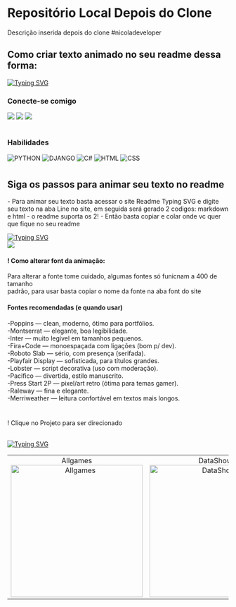 # Repositório Local Depois do Clone

Descrição inserida depois do clone
#nicoladeveloper
<h2>Como criar texto animado no seu readme dessa forma:</h2>
<div align = "left">
<div align ="left">
   <a href="https://git.io/typing-svg"><img src="https://readme-typing-svg.herokuapp.com?font=Press+Start+2P&size=13&duration=3000&pause=1000&color=2596FFFFF&width=435&lines=Welcome+my+portfolio;My+name+is+Nicolas" alt="Typing SVG" /></a>
</div>
 
 <h3>Conecte-se comigo</h3>
<div align = "left">
    <a href="https://github.com/nicoladeveloper" target="_blank"><img src="https://img.shields.io/badge/-Github-0000FF?style=for-the-badge&logo=github&logoColor=white" target="_blank"></a>
    <a href="https://instagram.com/nikke9689" target="_blank"><img src="https://img.shields.io/badge/-Instagram-0000FF?style=for-the-badge&logo=instagram&logoColor=white" target="_blank"></a>
    <a href="https://www.linkedin.com/in/nicolas-oliveira-8b12a02b5/" target="_blank"><img src="https://img.shields.io/badge/-Linkedin-0000FF?style=for-the-badge&logo=linkedin&logoColor=white" target="_blank"></a>
  
</div>

#

<h3>Habilidades</h3>
<div align="left">
    <img alt="PYTHON"src="https://img.shields.io/badge/Python-0000FF.svg?style=for-the-badge&logo=python&logoColor=purple"/>
    <img alt="DJANGO"src="https://img.shields.io/badge/Django-0000FF.svg?style=for-the-badge&logo=django&logoColor=purple"/>
    <img alt="C#"src="https://img.shields.io/badge/c%23-0000FF.svg?style=for-the-badge&logo=c-sharp&logoColor=purple"/>
    <img alt="HTML"src="https://img.shields.io/badge/Html-0000FF.svg?style=for-the-badge&logo=html&logoColor=purple"/>
    <img alt="CSS"src="https://img.shields.io/badge/Css-0000FF.svg?style=for-the-badge&logo=css&logoColor=purple"/>
</div>

#
<div align="left">
<h2>Siga os passos para animar seu texto no readme</h2>
<p>- Para animar seu texto basta acessar o site Readme Typing SVG e digite seu texto
na aba Line no site, em seguida será gerado 2 codigos: markdown e html - o readme suporta
os 2! - Então basta copiar e colar onde vc quer que fique no seu readme</p>

<div align="left">
<a href="https://git.io/typing-svg"><img src="https://readme-typing-svg.herokuapp.com?font=Press+Start+2P&size=13&duration=2000&pause=1000&color=4CFFF6FF&width=435&lines=Click+aqui+para+ir+pro+site" alt="Typing SVG" /></a><br>
 <a href="https://readme-typing-svg.herokuapp.com/demo/?font=Press+Start+2P&size=15&color=4CFFF6FF9&lines=Escreva+aqui" target="_blank"><img src="https://img.shields.io/badge/-Typing svg-4CFFF6FF?style=for-the-badge&logo=typing&logoColor=white" target="_blank"></a>
</div>

<div>
<h4>! Como alterar font da animação:</h3>
<p>Para alterar a fonte tome cuidado, algumas fontes só funicnam a 400 de tamanho<br> padrão, para usar basta copiar o nome da fonte na aba font do site</p>

<h4> Fontes recomendadas (e quando usar)</h4>
<p>
-Poppins —  clean, moderno, ótimo para portfólios.<br>
-Montserrat — elegante, boa legibilidade.<br>
-Inter — muito legível em tamanhos pequenos.<br>
-Fira+Code — monoespaçada com ligações (bom p/ dev).<br>
-Roboto Slab — sério, com presença (serifada).<br>
-Playfair Display — sofisticada, para títulos grandes.<br>
-Lobster — script decorativa (uso com moderação).<br>
-Pacifico — divertida, estilo manuscrito.<br>
-Press Start 2P — pixel/art retro (ótima para temas gamer).<br>
-Raleway — fina e elegante.<br>
-Merriweather — leitura confortável em textos mais longos.</p></
#Orbitron — futurista, ótimo para títulos.</div>
</div>

#

<div align="left">
<p>! Clique no Projeto para ser direcionado</p><br>
<a href="https://git.io/typing-svg"><img src="https://readme-typing-svg.herokuapp.com?font=&size=15&duration=3000&pause=1000&color=53FF84&width=435&lines=Projetos+e+Comtribui%C3%A7%C3%B5es" alt="Typing SVG" /></a>
</div>




<table>
  <tr>
    <td align="center">
      Allgames<br>
      <a href="https://github.com/nicoladeveloper/AllGames/blob/main/README.md">
        <img src="https://github.com/user-attachments/assets/86528196-52c9-4a03-a3d4-41947a91788e" width="300" alt="Allgames" />
      </a>
    </td>
    <td align="center">
      DataShow<br>
      <a href="https://github.com/nicoladeveloper/DataShow/blob/main/README.md">
        <img src="https://github.com/user-attachments/assets/963069d1-c1ff-412c-a9e7-8d5af332ac21" width="300" alt="DataShow" />
      </a>
    </td>
  </tr>
</table>
</div>

    


